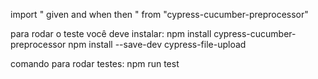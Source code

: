 import " given and when then " from "cypress-cucumber-preprocessor"

para rodar o teste você deve instalar:
npm install cypress-cucumber-preprocessor
npm install --save-dev cypress-file-upload

comando para rodar testes:
npm run test

